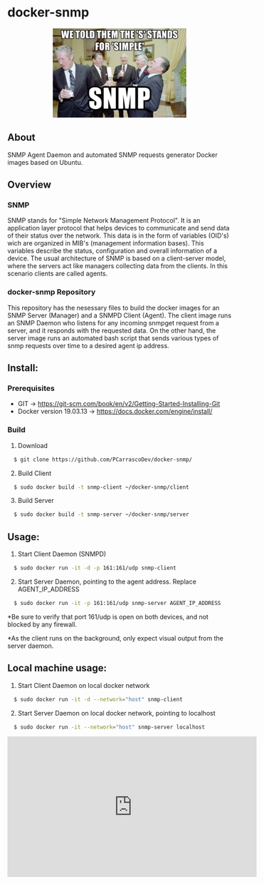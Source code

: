 # docker-snmp

<p align="center"><img height="200" src="https://raw.githubusercontent.com/PCarrascoDev/docker-snmp/master/.res/snmp.png"></p>

## About 
SNMP Agent Daemon and automated SNMP requests generator Docker images based on Ubuntu.

## Overview

### SNMP
SNMP stands for "Simple Network Management Protocol". It is an application layer protocol that helps devices to communicate and send data of their status over the network. This data is in the form of variables (OID's) wich are organized in MIB's (management information bases). This variables describe the status, configuration and overall information of a device.
The usual architecture of SNMP is based on a client-server model, where the servers act like managers collecting data from the clients. In this scenario clients are called agents.

### docker-snmp Repository
This repository has the nesessary files to build the docker images for an SNMP Server (Manager) and a SNMPD Client (Agent). The client image runs an SNMP Daemon who listens for any incoming snmpget request from a server, and it responds with the requested data. On the other hand, the server image runs an automated bash script that sends various types of snmp requests over time to a desired agent ip address.

## Install:

### Prerequisites
* GIT -> https://git-scm.com/book/en/v2/Getting-Started-Installing-Git
* Docker version 19.03.13 -> https://docs.docker.com/engine/install/
### Build
1. Download
```bash
  $ git clone https://github.com/PCarrascoDev/docker-snmp/
```
2. Build Client
```bash
  $ sudo docker build -t snmp-client ~/docker-snmp/client
```
3. Build Server
```bash
  $ sudo docker build -t snmp-server ~/docker-snmp/server
```
## Usage:
1. Start Client Daemon (SNMPD)
```bash
  $ sudo docker run -it -d -p 161:161/udp snmp-client
```
2. Start Server Daemon, pointing to the agent address. Replace AGENT_IP_ADDRESS
```bash
  $ sudo docker run -it -p 161:161/udp snmp-server AGENT_IP_ADDRESS
```
*Be sure to verify that port 161/udp is open on both devices, and not blocked by any firewall.

*As the client runs on the background, only expect visual output from the server daemon.

## Local machine usage:
1. Start Client Daemon on local docker network
```bash
  $ sudo docker run -it -d --network="host" snmp-client
```
2. Start Server Daemon on local docker network, pointing to localhost
```bash
  $ sudo docker run -it --network="host" snmp-server localhost
```


<iframe width="560" height="315" src="https://www.youtube.com/embed/7E0EaBOKdgY" frameborder="0" allow="accelerometer; autoplay; clipboard-write; encrypted-media; gyroscope; picture-in-picture" allowfullscreen></iframe>
